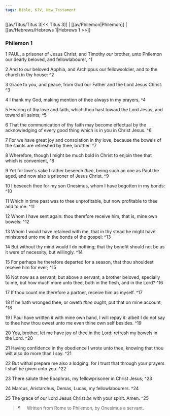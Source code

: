 ```yaml
---
tags: Bible, KJV, New_Testament
---
```


[[av/Titus/Titus 3|<< Titus 3]] | [[av/Philemon|Philemon]] | [[av/Hebrews/Hebrews 1|Hebrews 1 >>]]

### Philemon 1

1 PAUL, a prisoner of Jesus Christ, and Timothy _our_ brother, unto Philemon our dearly beloved, and fellowlabourer, ^1

2 And to _our_ beloved Apphia, and Archippus our fellowsoldier, and to the church in thy house: ^2

3 Grace to you, and peace, from God our Father and the Lord Jesus Christ. ^3

4 I thank my God, making mention of thee always in my prayers, ^4

5 Hearing of thy love and faith, which thou hast toward the Lord Jesus, and toward all saints; ^5

6 That the communication of thy faith may become effectual by the acknowledging of every good thing which is in you in Christ Jesus. ^6

7 For we have great joy and consolation in thy love, because the bowels of the saints are refreshed by thee, brother. ^7

8 Wherefore, though I might be much bold in Christ to enjoin thee that which is convenient, ^8

9 Yet for love's sake I rather beseech _thee_, being such an one as Paul the aged, and now also a prisoner of Jesus Christ. ^9

10 I beseech thee for my son Onesimus, whom I have begotten in my bonds: ^10

11 Which in time past was to thee unprofitable, but now profitable to thee and to me: ^11

12 Whom I have sent again: thou therefore receive him, that is, mine own bowels: ^12

13 Whom I would have retained with me, that in thy stead he might have ministered unto me in the bonds of the gospel: ^13

14 But without thy mind would I do nothing; that thy benefit should not be as it were of necessity, but willingly. ^14

15 For perhaps he therefore departed for a season, that thou shouldest receive him for ever; ^15

16 Not now as a servant, but above a servant, a brother beloved, specially to me, but how much more unto thee, both in the flesh, and in the Lord? ^16

17 If thou count me therefore a partner, receive him as myself. ^17

18 If he hath wronged thee, or oweth _thee_ ought, put that on mine account; ^18

19 I Paul have written _it_ with mine own hand, I will repay _it:_ albeit I do not say to thee how thou owest unto me even thine own self besides. ^19

20 Yea, brother, let me have joy of thee in the Lord: refresh my bowels in the Lord. ^20

21 Having confidence in thy obedience I wrote unto thee, knowing that thou wilt also do more than I say. ^21

22 But withal prepare me also a lodging: for I trust that through your prayers I shall be given unto you. ^22

23 There salute thee Epaphras, my fellowprisoner in Christ Jesus; ^23

24 Marcus, Aristarchus, Demas, Lucas, my fellowlabourers. ^24

25 The grace of our Lord Jesus Christ _be_ with your spirit. Amen. ^25

> ¶     Written from Rome to Philemon, by Onesimus a servant.
